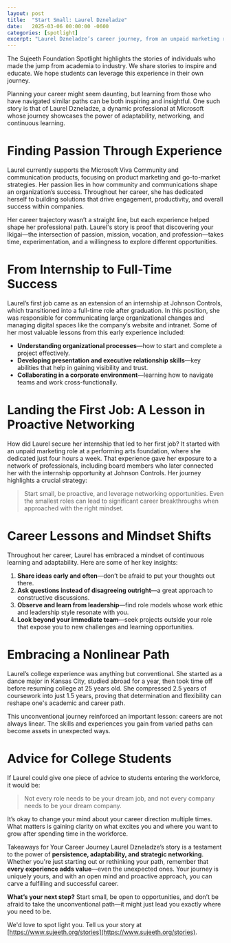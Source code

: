 ```yaml
---
layout: post
title:  "Start Small: Laurel Dzneladze"
date:   2025-03-06 00:00:00 -0600
categories: [spotlight]
excerpt: "Laurel Dzneladze’s career journey, from an unpaid marketing role to a full-time position at Johnson Controls, shows how even small roles can lead to significant opportunities. Laurel’s advice to students is to embrace an open mindset, explore different career paths, and focus on what excites them to build a fulfilling career."
---
```

The Sujeeth Foundation Spotlight highlights the stories of individuals who made the jump from academia to industry.  We share stories to inspire and educate.  We hope students can leverage this experience in their own journey.

Planning your career might seem daunting, but learning from those who have navigated similar paths can be both inspiring and insightful. One such story is that of Laurel Dzneladze, a dynamic professional at Microsoft whose journey showcases the power of adaptability, networking, and continuous learning.

# Finding Passion Through Experience
Laurel currently supports the Microsoft Viva Community and communication products, focusing on product marketing and go-to-market strategies. Her passion lies in how community and communications shape an organization’s success. Throughout her career, she has dedicated herself to building solutions that drive engagement, productivity, and overall success within companies.

Her career trajectory wasn’t a straight line, but each experience helped shape her professional path. Laurel's story is proof that discovering your Ikigai—the intersection of passion, mission, vocation, and profession—takes time, experimentation, and a willingness to explore different opportunities.

# From Internship to Full-Time Success
Laurel’s first job came as an extension of an internship at Johnson Controls, which transitioned into a full-time role after graduation. In this position, she was responsible for communicating large organizational changes and managing digital spaces like the company’s website and intranet.
Some of her most valuable lessons from this early experience included: 
- **Understanding organizational processes**—how to start and complete a project effectively.
- **Developing presentation and executive relationship skills**—key abilities that help in gaining visibility and trust.
- **Collaborating in a corporate environment**—learning how to navigate teams and work cross-functionally.

# Landing the First Job: A Lesson in Proactive Networking
How did Laurel secure her internship that led to her first job? It started with an unpaid marketing role at a performing arts foundation, where she dedicated just four hours a week. That experience gave her exposure to a network of professionals, including board members who later connected her with the internship opportunity at Johnson Controls.
Her journey highlights a crucial strategy:
> Start small, be proactive, and leverage networking opportunities. Even the smallest roles can lead to significant career breakthroughs when approached with the right mindset.
 
# Career Lessons and Mindset Shifts
Throughout her career, Laurel has embraced a mindset of continuous learning and adaptability. Here are some of her key insights:
1. **Share ideas early and often**—don’t be afraid to put your thoughts out there.
2. **Ask questions instead of disagreeing outright**—a great approach to constructive discussions.
3. **Observe and learn from leadership**—find role models whose work ethic and leadership style resonate with you.
4. **Look beyond your immediate team**—seek projects outside your role that expose you to new challenges and learning opportunities.
 
# Embracing a Nonlinear Path
Laurel’s college experience was anything but conventional. She started as a dance major in Kansas City, studied abroad for a year, then took time off before resuming college at 25 years old. She compressed 2.5 years of coursework into just 1.5 years, proving that determination and flexibility can reshape one's academic and career path.
 
This unconventional journey reinforced an important lesson: careers are not always linear. The skills and experiences you gain from varied paths can become assets in unexpected ways.
 
# Advice for College Students
If Laurel could give one piece of advice to students entering the workforce, it would be:
 
> Not every role needs to be your dream job, and not every company needs to be your dream company.
 
It’s okay to change your mind about your career direction multiple times. What matters is gaining clarity on what excites you and where you want to grow after spending time in the workforce.
 
Takeaways for Your Career Journey
Laurel Dzneladze’s story is a testament to the power of **persistence, adaptability, and strategic networking**. Whether you're just starting out or rethinking your path, remember that **every experience adds value**—even the unexpected ones. Your journey is uniquely yours, and with an open mind and proactive approach, you can carve a fulfilling and successful career.
 
**What’s your next step?** Start small, be open to opportunities, and don’t be afraid to take the unconventional path—it might just lead you exactly where you need to be.

We'd love to spot light you.  Tell us your story at [https://www.sujeeth.org/stories](https://www.sujeeth.org/stories).
